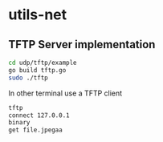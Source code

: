 # utils-net


## TFTP Server implementation 
```sh
cd udp/tftp/example
go build tftp.go
sudo ./tftp
```

In other terminal use a TFTP client
```sh
tftp 
connect 127.0.0.1
binary
get file.jpegaa
```
